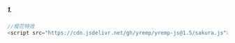 ##### 1.

```js
//樱花特效
<script src="https://cdn.jsdelivr.net/gh/yremp/yremp-js@1.5/sakura.js"></script>
```

